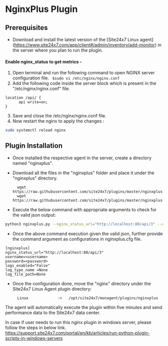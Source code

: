 # NginxPlus Plugin
                                                                                              
## Prerequisites

- Download and install the latest version of the [Site24x7 Linux agent] (https://www.site24x7.com/app/client#/admin/inventory/add-monitor) in the server where you plan to run the plugin. 

#### Enable nginx_status to get metrics -

1. Open terminal and run the following command to open NGINX server configuration file.
		 ``` 
		 $sudo vi /etc/nginx/nginx.conf
		 ```
2. Add the following code inside the server block which is present in the "/etc/nginx/nginx.conf" file.
```
location /api/ {
      api write=on;
}
```
3. Save and close the /etc/nginx/nginx.conf file.
4. Now restart the nginx to apply the changes :
```bash
sudo systemctl reload nginx
```


## Plugin Installation  

- Once installed the respective agent in the server, create a directory named "nginxplus".
      
- Download all the files in the "nginxplus" folder and place it under the "nginxplus" directory.

		wget https://raw.githubusercontent.com/site24x7/plugins/master/nginxplus/nginxplus.py
		wget https://raw.githubusercontent.com/site24x7/plugins/master/nginxplus/nginxplus.cfg

- Execute the below command with appropriate arguments to check for the valid json output:

 ```bash
 python3 nginxplus.py --nginx_status_url="http://localhost:80/api/3" --username=<nginxplus username> --password=<nginxplus password> 
 ```

- Once the above command execution given the valid json, further provide the command argument as configurations in nginxplus.cfg file.
```
[nginxplus]
nginx_status_url="http://localhost:80/api/3"
username=<username>
password=<password>
logs_enabled="False"
log_type_name =None
log_file_path=None

```	
- Once the configuration done, move the "nginx" directory under the Site24x7 Linux Agent plugin directory: 

		Linux             ->   /opt/site24x7/monagent/plugins/nginxplus 

		
The agent will automatically execute the plugin within five minutes and send performance data to the Site24x7 data center.

In case if user needs to run this nginx plugin in windows server, please follow the steps in below link.
https://support.site24x7.com/portal/en/kb/articles/run-python-plugin-scripts-in-windows-servers










